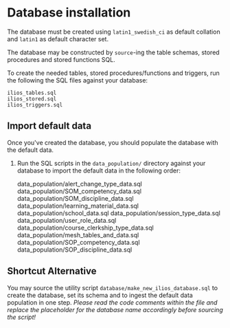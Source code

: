 # Database installation

The database must be created using `latin1_swedish_ci` as default collation and `latin1` as default character set.

The database may be constructed by `source`-ing the table schemas, stored procedures and stored functions SQL.

To create the needed tables, stored procedures/functions and triggers, run the following the SQL files against your database:

    ilios_tables.sql
    ilios_stored.sql
    ilios_triggers.sql

## Import default data

Once you've created the database, you should populate the database with the default data.

1. Run the SQL scripts in the `data_population/` directory against your database to import the default data in the following order:

    data_population/alert_change_type_data.sql
    data_population/SOM_competency_data.sql
    data_population/SOM_discipline_data.sql
    data_population/learning_material_data.sql
    data_population/school_data.sql
    data_population/session_type_data.sql
    data_population/user_role_data.sql
    data_population/course_clerkship_type_data.sql
    data_population/mesh_tables_and_data.sql
    data_population/SOP_competency_data.sql
    data_population/SOP_discipline_data.sql

## Shortcut Alternative

You may source the utility script `database/make_new_ilios_database.sql` to create the database, set its schema and to ingest the default data population in one step. _Please read the code comments within the file and replace the placeholder for the database name accordingly before sourcing the script!_
